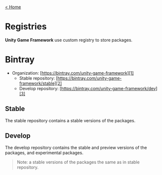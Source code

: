 [< Home](../readme.md)

# Registries
**Unity Game Framework** use custom registry to store packages.

# Bintray
- Organization: [https://bintray.com/unity-game-framework][1]
  - Stable repository: [https://bintray.com/unity-game-framework/stable][2]
  - Develop repository: [https://bintray.com/unity-game-framework/dev][3]

## Stable
The stable repository contains a stable versions of the packages.

## Develop
The develop repository contains the stable and preview versions of the packages, and experimental packages.

> Note: a stable versions of the packages the same as in stable repository.

[1]: https://bintray.com/unity-game-framework
[2]: https://bintray.com/unity-game-framework/stable
[3]: https://bintray.com/unity-game-framework/dev